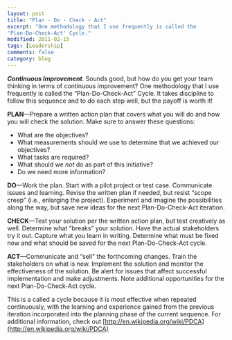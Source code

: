 ```yaml
---
layout: post
title: "Plan - Do - Check - Act"
excerpt: "One methodology that I use frequently is called the
'Plan-Do-Check-Act' Cycle."
modified: 2011-02-15
tags: [Leadership]
comments: false
category: blog
---
```


_**Continuous Improvement**_. Sounds good, but how do you get your team
thinking in terms of continuous improvement? One methodology that I use
frequently is called the “Plan-Do-Check-Act” Cycle. It takes discipline to
follow this sequence and to do each step well, but the payoff is worth it!

**PLAN**—Prepare a written action plan that covers what you will do and how
you will check the solution. Make sure to answer these questions:

* What are the objectives?
* What measurements should we use to determine that we achieved our objectives?
* What tasks are required?
* What should we _not_ do as part of this initiative?
* Do we need more information?

**DO**—Work the plan. Start with a pilot project or test case. Communicate
issues and learning. Revise the written plan if needed, but resist “scope
creep” (i.e., enlarging the project). Experiment and imagine the
possibilities along the way, but save new ideas for the next Plan-Do-Check-Act
iteration.

**CHECK**—Test your solution per the written action plan, but test creatively
as well. Determine what “breaks” your solution. Have the actual
stakeholders try it out. Capture what you learn in writing. Determine what must
be fixed now and what should be saved for the next Plan-Do-Check-Act cycle.

**ACT**—Communicate and “sell” the forthcoming changes. Train the
stakeholders on what is new. Implement the solution and monitor the
effectiveness of the solution. Be alert for issues that affect successful
implementation and make adjustments. Note additional opportunities for the next
Plan-Do-Check-Act cycle.

This is a called a cycle because it is most effective when repeated
continuously, with the learning and experience gained from the previous
iteration incorporated into the planning phase of the current sequence. For
additional information, check out
[http://en.wikipedia.org/wiki/PDCA](http://en.wikipedia.org/wiki/PDCA)
